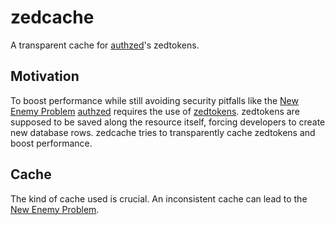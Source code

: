 # zedcache

A transparent cache for [authzed](https://authzed.com)'s zedtokens.

## Motivation

To boost performance while still avoiding security pitfalls like the [New Enemy Problem](https://authzed.com/docs/reference/glossary#new-enemy-problem) [authzed](https://authzed.com) requires the use of [zedtokens](https://authzed.com/docs/reference/zedtokens-and-zookies).
zedtokens are supposed to be saved along the resource itself, forcing developers to create new database rows.
zedcache tries to transparently cache zedtokens and boost performance.

## Cache

The kind of cache used is crucial.
An inconsistent cache can lead to the [New Enemy Problem](https://authzed.com/docs/reference/glossary#new-enemy-problem).
